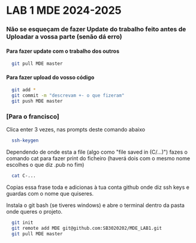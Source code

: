 # LAB 1 MDE 2024-2025
### Não se esqueçam de fazer Update do trabalho feito antes de Uploadar a vossa parte (senão dá erro)
#### Para fazer update com o trabalho dos outros

```bash
  git pull MDE master
```

#### Para fazer upload do vosso código

```bash
  git add *
  git commit -m "descrevam +- o que fizeram"
  git push MDE master
```


### [Para o francisco] 
Clica enter 3 vezes, nas prompts deste comando abaixo
```bash
  ssh-keygen
```
Dependendo de onde esta a file (algo como "file saved in (C/...)") fazes o comando cat para fazer print do ficheiro (haverá dois com o mesmo nome escolhes o que diz .pub no fim)
```bash
  cat C-...
```
Copias essa frase toda e adicionas à tua conta github onde diz ssh keys e guardas com o nome que quiseres.

Instala o git bash (se tiveres windows) e abre o terminal dentro da pasta onde queres o projeto.
```bash
  git init
  git remote add MDE git@github.com:SB3020202/MDE_LAB1.git
  git pull MDE master
```
